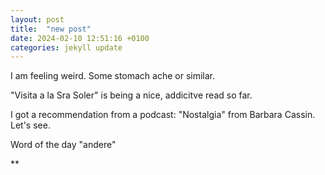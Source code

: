 ```yaml
---
layout: post
title:  "new post"
date: 2024-02-10 12:51:16 +0100
categories: jekyll update
---
```

I am feeling weird. Some stomach ache or similar.   

"Visita a la Sra Soler" is being a nice, addicitve read so far.  

I got a recommendation from a podcast: "Nostalgia" from Barbara Cassin. Let's see.   

Word of the day "andere"


![]()**&nbsp;



[jekyll-docs]: https://jekyllrb.com/docs/home
[jekyll-gh]:   https://github.com/jekyll/jekyll
[jekyll-talk]: https://talk.jekyllrb.com/
